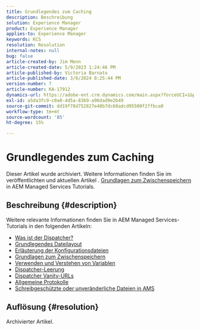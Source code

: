 ```yaml
---
title: Grundlegendes zum Caching
description: Beschreibung
solution: Experience Manager
product: Experience Manager
applies-to: Experience Manager
keywords: KCS
resolution: Resolution
internal-notes: null
bug: false
article-created-by: Jim Menn
article-created-date: 5/9/2023 1:24:46 PM
article-published-by: Victoria Barnato
article-published-date: 3/6/2024 8:25:44 PM
version-number: 7
article-number: KA-17912
dynamics-url: https://adobe-ent.crm.dynamics.com/main.aspx?forceUCI=1&pagetype=entityrecord&etn=knowledgearticle&id=f4bcfadc-6cee-ed11-8849-6045bd006b3d
exl-id: a5da3fc9-c0a0-4d5a-8369-a96dad9e2b49
source-git-commit: dd19f78d752827e48b7dc68adcd95500f2ffbca0
workflow-type: tm+mt
source-wordcount: '85'
ht-degree: 15%

---
```


# Grundlegendes zum Caching


Dieser Artikel wurde archiviert. Weitere Informationen finden Sie im veröffentlichten und aktuellen Artikel . [Grundlagen zum Zwischenspeichern](https://experienceleague.adobe.com/docs/experience-manager-learn/ams/dispatcher/understanding-cache.html) in AEM Managed Services Tutorials.

## Beschreibung {#description}


Weitere relevante Informationen finden Sie in AEM Managed Services-Tutorials in den folgenden Artikeln:

- [Was ist der Dispatcher?](https://experienceleague.adobe.com/docs/experience-manager-learn/ams/dispatcher/what-is-the-dispatcher.html)
- [Grundlegendes Dateilayout](https://experienceleague.adobe.com/docs/experience-manager-learn/ams/dispatcher/basic-file-layout.html?lang=en)
- [Erläuterung der Konfigurationsdateien](https://experienceleague.adobe.com/docs/experience-manager-learn/ams/dispatcher/explanation-config-files.html)
- [Grundlagen zum Zwischenspeichern](https://experienceleague.adobe.com/docs/experience-manager-learn/ams/dispatcher/understanding-cache.html)
- [Verwenden und Verstehen von Variablen](https://experienceleague.adobe.com/docs/experience-manager-learn/ams/dispatcher/variables.html)
- [Dispatcher-Leerung](https://experienceleague.adobe.com/docs/experience-manager-learn/ams/dispatcher/disp-flushing.html)
- [Dispatcher Vanity-URLs](https://experienceleague.adobe.com/docs/experience-manager-learn/ams/dispatcher/disp-vanity-url.html)
- [Allgemeine Protokolle](https://experienceleague.adobe.com/docs/experience-manager-learn/ams/dispatcher/common-logs.html)
- [Schreibgeschützte oder unveränderliche Dateien in AMS](https://experienceleague.adobe.com/docs/experience-manager-learn/ams/dispatcher/immutable-files.html)



## Auflösung {#resolution}


Archivierter Artikel.
